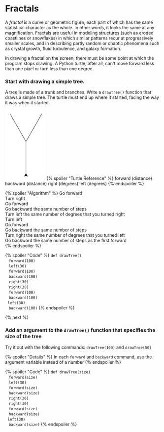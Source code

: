 # Fractals
A *fractal* is a curve or geometric figure, each part of which has the same statistical character as the whole. In other words, it looks the same at any magnification. Fractals are useful in modeling structures (such as eroded coastlines or snowflakes) in which similar patterns recur at progressively smaller scales, and in describing partly random or chaotic phenomena such as crystal growth, fluid turbulence, and galaxy formation.

In drawing a fractal on the screen, there must be some point at which the program stops drawing. A Python turtle, after all, can't move forward less than one pixel or turn less than one degree.

### Start with drawing a simple tree. 
A tree is made of a trunk and branches. Write a `drawTree()` function that draws a simple tree. The turtle must end up where it started, facing the way it was when it started.

![Simple tree](https://raw.githubusercontent.com/martybillingsley/images/master/tree1.png) 
{% spoiler "Turtle Reference" %}
forward (distance)
backward (distance)
right (degrees)
left (degrees)
{% endspoiler %}

{% spoiler "Algorithm" %}
Go forward<br>
Turn right<br>
Go forward<br>
Go backward the same number of steps<br>
Turn left the same number of degrees that you turned right<br>
Turn left<br>
Go forward<br>
Go backward the same number of steps<br>
Turn right the same number of degrees that you turned left<br>
Go backward the same number of steps as the first forward<br>
{% endspoiler %}

{% spoiler "Code" %}
`def drawTree()`<br>
 &nbsp;&nbsp; `forward(100)`<br>
 &nbsp;&nbsp; `left(30)`<br>
 &nbsp;&nbsp; `forward(100)`<br>
 &nbsp;&nbsp; `backward(100)`<br>
 &nbsp;&nbsp; `right(30)`<br>
 &nbsp;&nbsp; `right(30)`<br>
 &nbsp;&nbsp; `forward(100)`<br>
 &nbsp;&nbsp; `backward(100)`<br>
  &nbsp;&nbsp;`left(30)`<br>
 &nbsp;&nbsp; `backward(100)`
{% endspoiler %}

{% next  %}

### Add an argument to the `drawTree()` function that specifies the size of the tree
Try it out with the following commands:
`drawTree(100)`
and
`drawTree(50)`

{% spoiler "Details" %}
In each `forward` and `backward` command, use the argument variable instead of a number
{% endspoiler %}

{% spoiler "Code" %}
`def drawTree(size)`<br>
 &nbsp;&nbsp; `forward(size)`<br>
 &nbsp;&nbsp; `left(30)`<br>
 &nbsp;&nbsp; `forward(size)`<br>
 &nbsp;&nbsp; `backward(size)`<br>
 &nbsp;&nbsp; `right(30)`<br>
 &nbsp;&nbsp; `right(30)`<br>
 &nbsp;&nbsp; `forward(size)`<br>
 &nbsp;&nbsp; `backward(size)`<br>
  &nbsp;&nbsp;`left(30)`<br>
 &nbsp;&nbsp; `backward(size)`
{% endspoiler %}
